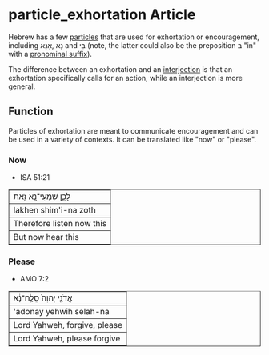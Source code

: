 # particle_exhortation Article
Hebrew has a few [particles](https://git.door43.org/Door43/en-uhg/src/master/content/particle/02.md) that are used for exhortation or encouragement, including נָא ,אָנָּא and בִּי (note, the latter could also be the preposition ב "in" with a [pronominal suffix](https://git.door43.org/Door43/en-uhg/src/master/content/suffix_pronominal/02.md)).

The difference between an exhortation and an [interjection](https://git.door43.org/Door43/en-uhg/src/master/content/particle_interjection/02.md) is that an exhortation specifically calls for an action, while an interjection is more general. 

## Function
Particles of exhortation are meant to communicate encouragement and can be used in a variety of contexts. It can be translated like "now" or "please".

### Now

* ISA 51:21
<table border="1" class="docutils">
<colgroup>
<col width="100%" />
</colgroup>
<tbody valign="top">
<tr class="row-odd"><td>לָכֵ֛ן שִׁמְעִי־נָ֥א זֹ֖את</td>
</tr>
<tr class="row-even"><td>lakhen shim'i-na zoth</td>
</tr>
<tr class="row-odd"><td>Therefore listen now this</td>
</tr>
<tr class="row-even"><td>But now hear this</td>
</tr>
</tbody>
</table>

### Please

* AMO 7:2
<table border="1" class="docutils">
<colgroup>
<col width="100%" />
</colgroup>
<tbody valign="top">
<tr class="row-odd"><td>אֲדֹנָ֤י יְהוִה֙ סְֽלַֽח־נָ֔א</td>
</tr>
<tr class="row-even"><td>'adonay yehwih selah-na</td>
</tr>
<tr class="row-odd"><td>Lord Yahweh, forgive, please</td>
</tr>
<tr class="row-even"><td>Lord Yahweh, please forgive</td>
</tr>
</tbody>
</table>